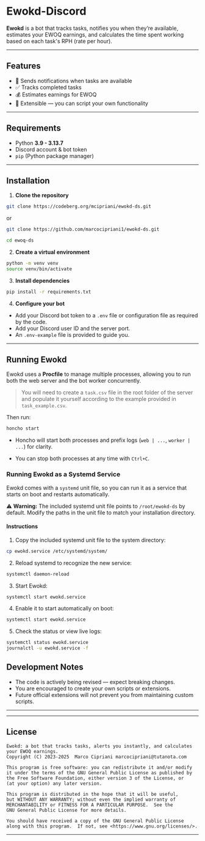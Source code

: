 # Ewokd-Discord

**Ewokd** is a bot that tracks tasks, notifies you when they’re available, estimates your EWOQ earnings, and calculates the time spent working based on each task's RPH (rate per hour).

---

## Features

- 📢 Sends notifications when tasks are available  
- ✅ Tracks completed tasks  
- 💰 Estimates earnings for EWOQ  
- 🔧 Extensible — you can script your own functionality  

---

## Requirements

- Python **3.9 - 3.13.7**  
- Discord account & bot token  
- `pip` (Python package manager)  

---

## Installation

1. **Clone the repository**  

```bash
git clone https://codeberg.org/mcipriani/ewokd-ds.git
```

or

```bash
git clone https://github.com/marcocipriani1/ewokd-ds.git
```

```bash
cd ewoq-ds
```

2. **Create a virtual environment**

```bash
python -m venv venv
source venv/bin/activate
```

3. **Install dependencies**

```bash
pip install -r requirements.txt
```

4. **Configure your bot**  

- Add your Discord bot token to a `.env` file or configuration file as required by the code.
- Add your Discord user ID and the server port.  
- An `.env-example` file is provided to guide you.

---

## Running Ewokd

Ewokd uses a **Procfile** to manage multiple processes, allowing you to run both the web server and the bot worker concurrently.

> You will need to create a `task.csv` file in the root folder of the server and populate it yourself according to the example provided in `task_example.csv`.

Then run:

```bash
honcho start
```

- Honcho will start both processes and prefix logs (`web | ...`, `worker | ...`) for clarity.

- You can stop both processes at any time with `Ctrl+C`.

### Running Ewokd as a Systemd Service

Ewokd comes with a `systemd` unit file, so you can run it as a service that starts on boot and restarts automatically.

⚠️ **Warning:** The included systemd unit file points to `/root/ewokd-ds` by default. Modify the paths in the unit file to match your installation directory.

#### Instructions

1. Copy the included systemd unit file to the system directory:

```bash
cp ewokd.service /etc/systemd/system/
```

2. Reload systemd to recognize the new service:

```bash
systemctl daemon-reload
```

3. Start Ewokd:

```bash
systemctl start ewokd.service
```

4. Enable it to start automatically on boot:

```bash
systemctl start ewokd.service
```

5. Check the status or view live logs:

```bash
systemctl status ewokd.service
journalctl -u ewokd.service -f
```

## Development Notes

- The code is actively being revised — expect breaking changes.
- You are encouraged to create your own scripts or extensions.
- Future official extensions will not prevent you from maintaining custom scripts.

---

---

## License

    Ewokd: a bot that tracks tasks, alerts you instantly, and calculates your EWOQ earnings. 
    Copyright (C) 2023-2025  Marco Cipriani marcocipriani@tutanota.com

    This program is free software: you can redistribute it and/or modify
    it under the terms of the GNU General Public License as published by
    the Free Software Foundation, either version 3 of the License, or
    (at your option) any later version.

    This program is distributed in the hope that it will be useful,
    but WITHOUT ANY WARRANTY; without even the implied warranty of
    MERCHANTABILITY or FITNESS FOR A PARTICULAR PURPOSE.  See the
    GNU General Public License for more details.

    You should have received a copy of the GNU General Public License
    along with this program.  If not, see <https://www.gnu.org/licenses/>.

---
